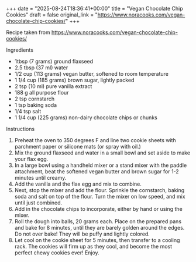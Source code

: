 +++
date = "2025-08-24T18:36:41+00:00"
title = "Vegan Chocolate Chip Cookies"
draft = false
original_link = "https://www.noracooks.com/vegan-chocolate-chip-cookies/"
+++

Recipe taken from https://www.noracooks.com/vegan-chocolate-chip-cookies/

Ingredients

- 1tbsp (7 grams) ground flaxseed
- 2.5 tbsp (37 ml) water
- 1/2 cup (113 grams) vegan butter, softened to room temperature
- 1 1/4 cup (185 grams) brown sugar, lightly packed
- 2 tsp (10 ml) pure vanilla extract
- 188 g all purpose flour
- 2 tsp cornstarch
- 1 tsp baking soda
- 1/4 tsp salt
- 1 1/4 cup (225 grams) non-dairy chocolate chips or chunks

Instructions

1. Preheat the oven to 350 degrees F and line two cookie sheets with parchment paper or silicone mats (or spray with oil.)
1. Mix the ground flaxseed and water in a small bowl and set aside to make your flax egg.
1. In a large bowl using a handheld mixer or a stand mixer with the paddle attachment, beat the softened vegan butter and brown sugar for 1-2 minutes until creamy.
1. Add the vanilla and the flax egg and mix to combine.
1. Next, stop the mixer and add the flour.
   Sprinkle the cornstarch, baking soda and salt on top of the flour.
   Turn the mixer on low speed, and mix until just combined.
1. Add in the chocolate chips to incorporate, either by hand or using the mixer.
1. Roll the dough into balls, 20 grams each.
   Place on the prepared pans and bake for 8 minutes, until they are barely golden around the edges.
   Do not over bake!
   They will be puffy and lightly colored.
1. Let cool on the cookie sheet for 5 minutes, then transfer to a cooling rack.
   The cookies will firm up as they cool, and become the most perfect chewy cookies ever!
   Enjoy.
